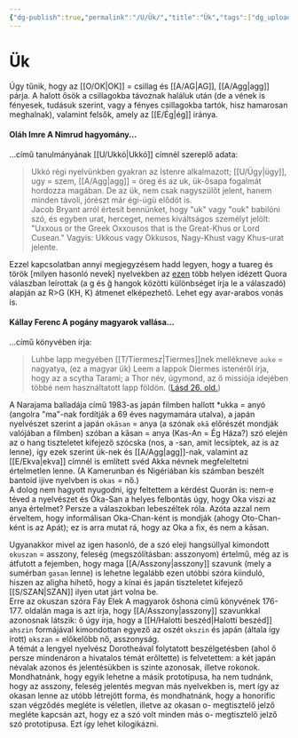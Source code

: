 ```yaml
---
{"dg-publish":true,"permalink":"/U/Ük/","title":"Ük","tags":["dg_uploaded"],"created":"2023-10-13T12:46","updated":"2023-11-10T06:10"}
---
```



# Ük

Úgy tűnik, hogy az [[O/OK\|OK]] = csillag és [[A/AG\|AG]], [[A/Agg\|agg]] párja. A halott ősök a csillagokba távoznak haláluk után (de a vének is fényesek, tudásuk szerint, vagy a fényes csillagokba tartók, hisz hamarosan meghalnak), valamint felsők, amely az [[E/Ég\|ég]] iránya.  

#### Oláh Imre A Nimrud hagyomány...

...című tanulmányának [[U/Ukkó\|Ukkó]] címnél szereplő adata:  
> Ukkó régi nyelvünkben gyakran az Istenre alkalmazott; [[U/Ügy\|ügy]], ugy = szem, [[A/Agg\|agg]] = öreg és az uk, ük-ősapa fogalmát hordozza magában. De az ük, nem csak nagyszülőt jelent, hanem minden távoli, jórészt már égi-ügü elődöt is.  
> Jacob Bryant arról értesít bennünket, hogy "uk" vagy "ouk" babilóni szó, és egyben urat, herceget, nemes kiváltságos személyt jelölt: "Uxxous or the Greek Oxxousos that is the Great-Khus or Lord Cusean." Vagyis: Ukkous vagy Okkusos, Nagy-Khust vagy Khus-urat jelente.  

Ezzel kapcsolatban annyi megjegyzésem hadd legyen, hogy a tuareg és török \[milyen hasonló nevek\] nyelvekben az [ezen](https://qr.ae/pN2kOQ) több helyen idézett Quora válaszban leírottak (a g és ğ hangok közötti különbséget írja le a válaszadó) alapján az R>G (KH, K) átmenet elképezhető. Lehet egy avar-arabos vonás is.  

#### Kállay Ferenc A pogány magyarok vallása...

...című könyvében írja:
> Luhbe lapp megyében [[T/Tiermesz\|Tiermes]]nek mellékneve `auke` = nagyatya, (ez a magyar ük) Leem a lappok Diermes istenéről írja, hogy az a scytha Tarami; a Thor név, úgymond, az ő missiója idejében többé nem használtatott lapp földön. ([Lásd 26. old.](zotero://open-pdf/library/items/DFI47XPY?page=26&annotation=I5E96YIB))  

A Narajama balladája című 1983-as japán filmben hallott \*ukka = anyó (angolra "ma"-nak fordítják a 69 éves nagymamára utalva), a japán nyelvészet szerint a japán `okāsan` = anya (a szónak `okā` előrészét mondják valójában a filmben) szóban a kāsan = anya (Kas-An = Ég Háza?) szó elején az o hang tiszteletet kifejező szócska (nos, a -san, amit lecsíptek, az is az lenne), így ezek szerint ük-nek és [[A/Agg\|agg]]-nak, valamint az [[E/Ekva\|ekva]] címnél is említett svéd Akka névnek megfeleltetni értelmetlen lenne. (A Kamerunban és Nigériában kis számban beszélt bantoid ijive nyelvben is `okas` = nő.)  
A dolog nem hagyott nyugodni, így feltettem a kérdést Quorán is: nem-e téved a nyelvészet és Oka-San a helyes felbontás úgy, hogy Oka viszi az anya értelmet? Persze a válaszokban lebeszéltek róla. Azóta azzal nem érveltem, hogy informálisan Oka-Chan-ként is mondják (ahogy Oto-Chan-ként is az Apát); ez is arra mutat rá, hogy az Oka a fix, és nem a kāsan.  

Ugyanakkor mivel az igen hasonló, de a szó eleji hangsúllyal kimondott `okuszan` = asszony, feleség (megszólításban: asszonyom) értelmű, még az is átfutott a fejemben, hogy maga [[A/Asszony\|asszony]] szavunk (mely a sumérban `gasan` lenne) is lehetne legalább ezen utóbbi szóra kiinduló, hiszen az aligha hihető, hogy a kínai és japán tiszteletet kifejező [[S/SZAN\|SZAN]] ilyen utat járt volna be.  
Erre az okuszan szóra Fáy Elek A magyarok őshona című könyvének 176-177. oldalán maga is azt írja, hogy [[A/Asszony\|asszony]] szavunkkal azonosnak látszik: ő úgy írja, hogy a [[H/Halotti beszéd\|Halotti beszéd]] `ahszin` formájával kimondottan egyező az oszét `okszin` és japán (általa így írott) `okszan` = előkelőbb nő, asszonyság.  
A témát a lengyel nyelvész Dorotheával folytatott beszélgetésben (ahol ő persze mindenáron a hivatalos témát erőltette) is felvetettem: a két japán névalak azonos és jelentésükben is szinte azonosak, illetve rokonok. Mondhatnánk, hogy egyik lehetne a másik prototípusa, ha nem tudnánk, hogy az asszony, feleség jelentés megvan más nyelvekben is, mert így az okasan lenne az utóbb létrejött forma, és mondhatnánk, hogy a honorific szan végződés megléte is véletlen, illetve az okasan o- megtisztelő jelző megléte kapcsán azt, hogy ez a szó volt minden más o- megtisztelő jelző szó prototípusa. Ezt így lehet kilogikázni.  